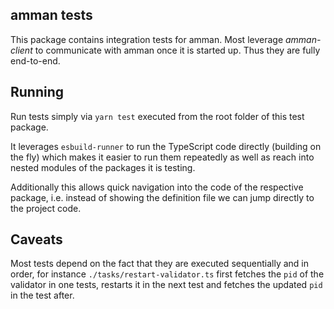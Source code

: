 ## amman tests

This package contains integration tests for amman. Most leverage _amman-client_ to communicate
with amman once it is started up. Thus they are fully end-to-end.

## Running

Run tests simply via `yarn test` executed from the root folder of this test package.

It leverages `esbuild-runner` to run the TypeScript code directly (building on the fly) which
makes it easier to run them repeatedly as well as reach into nested modules of the packages it
is testing.

Additionally this allows quick navigation into the code of the respective package, i.e. instead
of showing the definition file we can jump directly to the project code.

## Caveats

Most tests depend on the fact that they are executed sequentially and in order, for
instance `./tasks/restart-validator.ts` first fetches the `pid` of the validator in one tests,
restarts it in the next test and fetches the updated `pid` in the test after.
